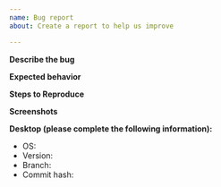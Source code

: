```yaml
---
name: Bug report
about: Create a report to help us improve

---
```


<!--NOTE: -->
<!--- General questions should go to the discord chat instead of the issue tracker.-->

**Describe the bug**
<!--A clear and concise description of what the bug is and steps to reproduce it.-->

**Expected behavior**
<!--A clear and concise description of what you expected to happen.-->

**Steps to Reproduce**
<!--Steps to reproduce the behavior:
1. Go to '...'
2. Click on '....'
3. Scroll down to '....'
4. See error
-->

**Screenshots**
<!--If applicable, add screenshots to help explain your problem.-->

**Desktop (please complete the following information):**
 - OS: <!--[e.g. ubuntu, OSX High Siera]-->
 - Version: <!--[e.g. 22]-->
 - Branch: <!--[Master]-->
 - Commit hash: <!--[e8232]-->
